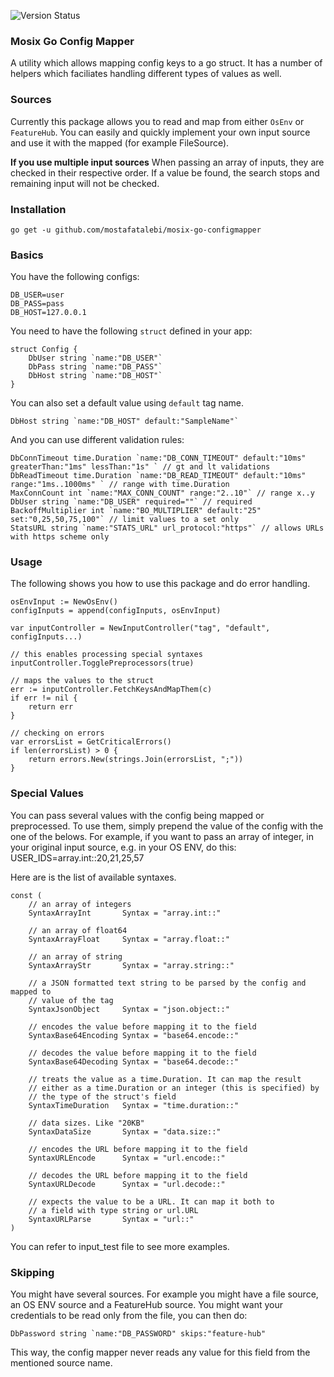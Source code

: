 ![Version Status](https://img.shields.io/badge/version-v0.0.1--active-brightgreen
)
### Mosix Go Config Mapper
A utility which allows mapping config keys to a go struct. It has a number of helpers
which faciliates handling different types of values as well. 


### Sources
Currently this package allows you to read and map from either `OsEnv` or 
`FeatureHub`. You can easily and quickly implement your own input source
and use it with the mapped (for example FileSource).

**If you use multiple input sources**
When passing an array of inputs, they are checked
in their respective order. If a value be found, the search stops and
remaining input will not be checked.

### Installation
```shell
go get -u github.com/mostafatalebi/mosix-go-configmapper
```
### Basics
You have the following configs:
```shell
DB_USER=user
DB_PASS=pass
DB_HOST=127.0.0.1
```

You need to have the following `struct` defined in your app:
```golang
struct Config {
    DbUser string `name:"DB_USER"`
    DbPass string `name:"DB_PASS"`
    DbHost string `name:"DB_HOST"`
}
```
You can also set a default value using `default` tag name.
```golang
DbHost string `name:"DB_HOST" default:"SampleName"`
```

And you can use different validation rules:
```golang
DbConnTimeout time.Duration `name:"DB_CONN_TIMEOUT" default:"10ms" greaterThan:"1ms" lessThan:"1s" ` // gt and lt validations
DbReadTimeout time.Duration `name:"DB_READ_TIMEOUT" default:"10ms" range:"1ms..1000ms" ` // range with time.Duration 
MaxConnCount int `name:"MAX_CONN_COUNT" range:"2..10"` // range x..y 
DbUser string `name:"DB_USER" required=""` // required
BackoffMultiplier int `name:"BO_MULTIPLIER" default:"25" set:"0,25,50,75,100"` // limit values to a set only
StatsURL string `name:"STATS_URL" url_protocol:"https"` // allows URLs with https scheme only
```

### Usage
The following shows you how to use this package and do error handling.
```golang
osEnvInput := NewOsEnv()
configInputs = append(configInputs, osEnvInput)

var inputController = NewInputController("tag", "default", configInputs...)

// this enables processing special syntaxes 
inputController.TogglePreprocessors(true)

// maps the values to the struct
err := inputController.FetchKeysAndMapThem(c)
if err != nil {
    return err
}

// checking on errors
var errorsList = GetCriticalErrors()
if len(errorsList) > 0 {
    return errors.New(strings.Join(errorsList, ";"))
}
```

### Special Values
You can pass several values with the config being mapped or preprocessed. 
To use them, simply prepend the value of the config with the one of the
belows. For example, if you want to pass an array of integer, in your
original input source, e.g. in your OS ENV, do this:
USER_IDS=array.int::20,21,25,57

Here are is the list of available syntaxes.
```golang
const (
    // an array of integers
	SyntaxArrayInt       Syntax = "array.int::"

    // an array of float64
	SyntaxArrayFloat     Syntax = "array.float::"

    // an array of string
	SyntaxArrayStr       Syntax = "array.string::"

    // a JSON formatted text string to be parsed by the config and mapped to 
    // value of the tag
	SyntaxJsonObject     Syntax = "json.object::"

    // encodes the value before mapping it to the field
	SyntaxBase64Encoding Syntax = "base64.encode::"

    // decodes the value before mapping it to the field
	SyntaxBase64Decoding Syntax = "base64.decode::"

    // treats the value as a time.Duration. It can map the result
    // either as a time.Duration or an integer (this is specified) by
    // the type of the struct's field
	SyntaxTimeDuration   Syntax = "time.duration::"

    // data sizes. Like "20KB"
	SyntaxDataSize       Syntax = "data.size::"

    // encodes the URL before mapping it to the field
	SyntaxURLEncode      Syntax = "url.encode::"

    // decodes the URL before mapping it to the field
	SyntaxURLDecode      Syntax = "url.decode::"

    // expects the value to be a URL. It can map it both to
    // a field with type string or url.URL
	SyntaxURLParse       Syntax = "url::"
)
```

You can refer to input_test file to see more examples.


### Skipping
You might have several sources. For example you might have a file source, an OS ENV source and a FeatureHub source. You
might want your credentials to be read only from the file, you can then do:

```golang
DbPassword string `name:"DB_PASSWORD" skips:"feature-hub"
```
This way, the config mapper never reads any value for this field
from the mentioned source name.